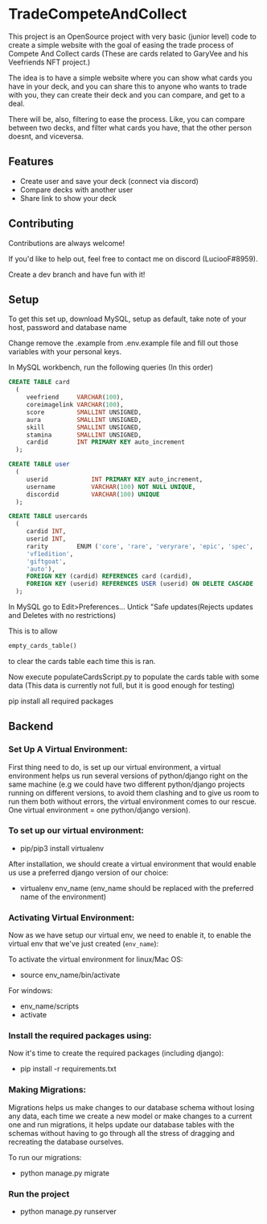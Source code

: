 
# TradeCompeteAndCollect

This project is an OpenSource project with very basic (junior level) code to create a 
simple website with the goal of easing the trade process of Compete And Collect cards (These are cards related to GaryVee and his Veefriends NFT project.)


The idea is to have a simple website where you can show what cards you have in your deck, and you can share this to anyone who wants to trade with you, they can create their deck and you can compare, and get to a deal.

There will be, also, filtering to ease the process. Like, you can compare between two decks, and filter what cards you have, that the other person doesnt, and viceversa.


## Features

- Create user and save your deck (connect via discord)
- Compare decks with another user
- Share link to show your deck


## Contributing

Contributions are always welcome!

If you'd like to help out, feel free to contact me on discord (LuciooF#8959).

Create a dev branch and have fun with it!


## Setup

To get this set up, download MySQL, setup as default, take note of your host, password and database name

Change remove the .example from .env.example file and fill out those variables with your personal keys.

In MySQL workbench, run the following queries (In this order)
```sql
CREATE TABLE card
  (
     veefriend     VARCHAR(100),
     coreimagelink VARCHAR(100),
     score         SMALLINT UNSIGNED,
     aura          SMALLINT UNSIGNED,
     skill         SMALLINT UNSIGNED,
     stamina       SMALLINT UNSIGNED,
     cardid        INT PRIMARY KEY auto_increment
  ); 
```
```sql
CREATE TABLE user
  (
     userid            INT PRIMARY KEY auto_increment,
     username          VARCHAR(100) NOT NULL UNIQUE,
     discordid         VARCHAR(100) UNIQUE
  ); 
```
```sql
CREATE TABLE usercards
  (
     cardid INT,
     userid INT,
     rarity        ENUM ('core', 'rare', 'veryrare', 'epic', 'spec',
     'vf1edition',
     'giftgoat',
     'auto'),
     FOREIGN KEY (cardid) REFERENCES card (cardid),
     FOREIGN KEY (userid) REFERENCES USER (userid) ON DELETE CASCADE
  );
```
In MySQL go to Edit>Preferences... Untick "Safe updates(Rejects updates and Deletes with no restrictions) 

This is to allow
```python
empty_cards_table()
```
to clear the cards table each time this is ran.

Now execute populateCardsScript.py to populate the cards table with some data (This data is currently not full, but it is good enough for testing)

pip install all required packages

## Backend
### Set Up A Virtual Environment:

First thing need to do, is set up our virtual environment, a virtual environment helps us run several versions of python/django right on the same machine (e.g we could have two different python/django projects running on different versions, to avoid them clashing and to give us room to run them both without errors, the virtual environment comes to our rescue. One virtual environment = one python/django version).

### To set up our virtual environment:

- pip/pip3 install virtualenv

After installation, we should create a virtual environment that would enable us use a preferred django version of our choice:
- virtualenv env_name (env_name should be replaced with the preferred name of the environment)

### Activating Virtual Environment:
Now as we have setup our virtual env, we need to enable it, to enable the virtual env that we've just created (`env_name`):

To activate the virtual environment for linux/Mac OS:

- source env_name/bin/activate

For windows:

- env_name/scripts
- activate


### Install the required packages using:
Now it's time to create the required packages (including django):

- pip install -r requirements.txt

### Making Migrations:

Migrations helps us make changes to our database schema without losing any data, each time we create a new model or make changes to a current one and run migrations, it helps update our database tables with the schemas without having to go through all the stress of dragging and recreating the database ourselves.

To run our migrations:

- python manage.py migrate


### Run the project

- python manage.py runserver

